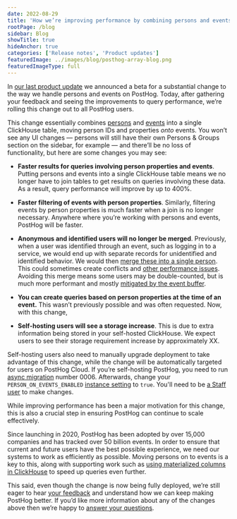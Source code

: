 ```yaml
---
date: 2022-08-29
title: 'How we’re improving performance by combining persons and events’'
rootPage: /blog
sidebar: Blog
showTitle: true
hideAnchor: true
categories: ['Release notes', 'Product updates']
featuredImage: ../images/blog/posthog-array-blog.png
featuredImageType: full
---
```


In [our last product update](/blog/the-posthog-array-1-39-0) we announced a beta for a substantial change to the way we handle persons and events on PostHog. Today, after gathering your feedback and seeing the improvements to query performance, we’re rolling this change out to all PostHog users. 

This change essentially combines [persons](/manual/persons) and [events](/manual/events) into a single ClickHouse table, moving person IDs and properties _onto_ events. You won’t see any UI changes — persons will still have their own Persons & Groups section on the sidebar, for example — and there’ll be no loss of functionality, but here are some changes you may see:

- **Faster results for queries involving person properties and events**. Putting persons and events into a single ClickHouse table means we no longer have to join tables to get results on queries involving these data. As a result, query performance will improve by up to 400%.

- **Faster filtering of events with person properties**. Similarly, filtering events by person properties is much faster when a join is no longer necessary. Anywhere where you’re working with persons and events, PostHog will be faster. 

- **Anonymous and identified users will no longer be merged**. Previously, when a user was identified through an event, such as logging in to a service, we would end up with separate records for unidentified and identified behavior. We would then [merge these into a single person](//docs/how-posthog-works/ingestion-pipeline#merging-two-persons). This could sometimes create conflicts and [other performance issues](/docs/how-posthog-works/ingestion-pipeline#consequences-of-merging). Avoiding this merge means some users may be double-counted, but is much more performant and mostly [mitigated by the event buffer](/docs/how-posthog-works/ingestion-pipeline/#1-event-buffer).

- **You can create queries based on person properties at the time of an event.** This wasn’t previously possible and was often requested. Now, with this change, 
- **Self-hosting users will see a storage increase**. This is due to extra information being stored in your self-hosted ClickHouse. We expect users to see their storage requirement increase by approximately XX. 

Self-hosting users also need to manually upgrade deployment to take advantage of this change, while the change will be automatically targeted for users on PostHog Cloud. If you’re self-hosting PostHog, you need to run [async migration](/docs/runbook/async-migrations) number 0006. Afterwards, change your `PERSON_ON_EVENTS_ENABLED` [instance setting](/docs/self-host/configure/instance-settings) to `true`. You'll need to be [a Staff user](/docs/self-host/configure/instance-settings#staff-users) to make changes.

While improving performance has been a major motivation for this change, this is also a crucial step in ensuring PostHog can continue to scale effectively. 

Since launching in 2020, PostHog has been adopted by over 15,000 companies and has tracked over 50 billion events. In order to ensure that current and future users have the best possible experience, we need our systems to work as efficiently as possible. Moving persons on to events is a key to this, along with supporting work such as [using materialized columns in ClickHouse](/blog/clickhouse-materialized-columns) to speed up queries even further.

This said, even though the change is now being fully deployed, we’re still eager to hear [your feedback](https://www.g2.com/g2gives/girls-who-code-pillar-2022/and/posthog) and understand how we can keep making PostHog better. If you’d like more information about any of the changes above then we’re happy to [answer your questions](/questions).

<NewsletterForm compact/>